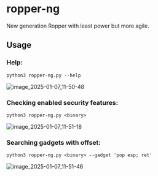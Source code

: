 # ropper-ng
New generation Ropper with least power but more agile.

## Usage
### Help:
```
python3 ropper-ng.py --help
```
![image_2025-01-07_11-50-48](https://github.com/user-attachments/assets/f3d9a81b-78e2-4ae7-a3d8-281ccbb93a0a)

### Checking enabled security features:
```
python3 ropper-ng.py <binary>
```
![image_2025-01-07_11-51-18](https://github.com/user-attachments/assets/cb92e6ea-811f-4fd8-9da6-989c27ae452b)

### Searching gadgets with offset:
```
python3 ropper-ng.py <binary> --gadget 'pop esp; ret'
```
![image_2025-01-07_11-51-46](https://github.com/user-attachments/assets/7c72c066-1ca3-4913-ba2e-99a7aefa6621)
